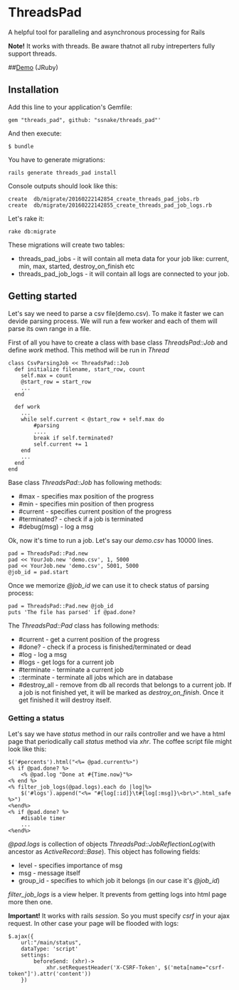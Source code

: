# ThreadsPad

A helpful tool for paralleling and asynchronous processing for Rails

**Note!** It works with threads. Be aware thatnot all ruby intreperters fully support threads. 

##[Demo](https://tpd-demo.herokuapp.com/) (JRuby)

## Installation


Add this line to your application's Gemfile:

    gem "threads_pad", github: "ssnake/threads_pad"'

And then execute:

    $ bundle

You have to generate migrations:

    rails generate threads_pad install

Console outputs should look like this:
    
    create  db/migrate/20160222142854_create_threads_pad_jobs.rb
    create  db/migrate/20160222142855_create_threads_pad_job_logs.rb

Let's rake it:

    rake db:migrate


These migrations will create two tables:

* threads_pad_jobs - it will contain all meta data for your job like: current, min, max, started, destroy_on_finish etc
* threads_pad_job_logs - it will contain all logs are connected to your job.


## Getting started

Let's say we need to parse a csv file(demo.csv). To make it faster we can devide parsing process. We will run a few worker and each of them will parse its own range in a file.

First of all you have to create a class with base class *ThreadsPad::Job*  and define *work* method. This method will be run in *Thread*

    class CsvParsingJob << ThreadsPad::Job
      def initialize filename, start_row, count
        self.max = count
        @start_row = start_row
        ...
      end
      
      def work
        ...
        while self.current < @start_row + self.max do
            #parsing
            ....
            break if self.terminated?
            self.current += 1
        end
        ...
      end
    end
    
Base class *ThreadsPad::Job* has following methods:

* #max - specifies max position of the progress 
* #min - specifies min position of then progress 
* #current - specifies current position of the progress 
* #terminated? - check if a job is terminated
* #debug(msg) - log a msg

Ok, now it's time to run a job. Let's say our *demo.csv* has 10000 lines.

    pad = ThreadsPad::Pad.new
    pad << YourJob.new 'demo.csv', 1, 5000
    pad << YourJob.new 'demo.csv', 5001, 5000
    @job_id = pad.start


Once we memorize *@job_id* we can use it to check status of parsing process:

    pad = ThreadsPad::Pad.new @job_id
    puts 'The file has parsed' if @pad.done?
    
The *ThreadsPad::Pad* class has following methods:

* #current - get a current position of the progress 
* #done? - check if a process is finished/terminated or dead
* #log - log a msg
* #logs - get logs for a current job
* #terminate - terminate a current job
* ::terminate - terminate all jobs which are in database
* #destroy_all - remove from db all records that belongs to a current job. If a job is not finished yet, it will be marked as *destroy_on_finish*. Once it get finished it will destroy itself.


### Getting a status

Let's say we have *status* method in our rails controller and we have a html page that periodically call *status* method via *xhr*. The coffee script file might look like this:

    $('#percents').html("<%= @pad.current%>")
    <% if @pad.done? %>
        <% @pad.log "Done at #{Time.now}"%>
    <% end %>
    <% filter_job_logs(@pad.logs).each do |log|%>
    	$('#logs').append("<%= "#{log[:id]}\t#{log[:msg]}\<br\>".html_safe %>")
    <%end%>
    <% if @pad.done? %>
    	#disable timer
    	...
    <%end%>

*@pad.logs* is collection of objects *ThreadsPad::JobReflectionLog*(with ancestor as *ActiveRecord::Base*). This object has following fields:

* level - specifies importance of msg
* msg -  message itself
* group_id - specifies to which job it belongs (in our case it's *@job_id*)

*filter_job_logs* is a view helper. It prevents from getting logs into html page more then one. 

**Important!** 
It works with rails *session*. So you must specify *csrf* in your ajax request. In other case your page will be flooded with logs:
    
    $.ajax({
		url:"/main/status",
		dataType: 'script'
		settings: 
			beforeSend: (xhr)->
	    		xhr.setRequestHeader('X-CSRF-Token', $('meta[name="csrf-token"]').attr('content'))
		})

